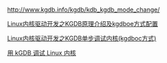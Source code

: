 #

http://www.kgdb.info/kgdb/kdb_kgdb_mode_change/


[Linux内核驱动开发之KGDB原理介绍及kgdboe方式配置](http://blog.csdn.net/gqb_driver/article/details/9120483)


[Linux内核驱动开发之KGDB单步调试内核(kgdboc方式)](http://blog.csdn.net/gqb_driver/article/details/9117597)


[用 kGDB 调试 Linux 内核](http://www.tinylab.org/kgdb-debugging-kernel/)